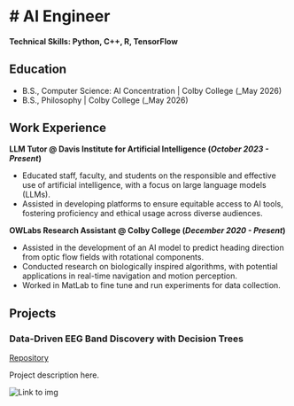 # # AI Engineer

#### Technical Skills: Python, C++, R, TensorFlow

## Education	 			        		
- B.S., Computer Science: AI Concentration | Colby College (_May 2026)
- B.S., Philosophy | Colby College (_May 2026)

## Work Experience
**LLM Tutor @ Davis Institute for Artificial Intelligence (_October 2023 - Present_)**
- Educated staff, faculty, and students on the responsible and effective use of artificial intelligence, with a focus on large language models (LLMs). 
- Assisted in developing platforms to ensure equitable access to AI tools, fostering proficiency and ethical usage across diverse audiences.

**OWLabs Research Assistant @ Colby College (_December 2020 - Present_)**
- Assisted in the development of an AI model to predict heading direction from optic flow fields with rotational components.
- Conducted research on biologically inspired algorithms, with potential applications in real-time navigation and motion perception.
- Worked in MatLab to fine tune and run experiments for data collection.

## Projects
### Data-Driven EEG Band Discovery with Decision Trees
[Repository](https://github.com/mkPuzon/Portfolio)

Project description here.

![Link to img](/path/to/img.jpg)